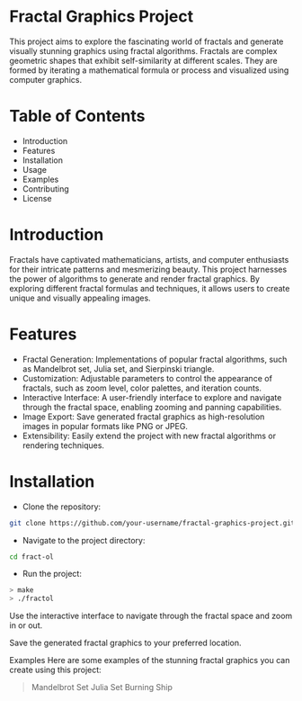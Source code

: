 # Fractal Graphics Project
This project aims to explore the fascinating world of fractals and generate visually stunning graphics using fractal algorithms. Fractals are complex geometric shapes that exhibit self-similarity at different scales. They are formed by iterating a mathematical formula or process and visualized using computer graphics.

# Table of Contents
- Introduction
- Features
- Installation
- Usage
- Examples
- Contributing
- License

# Introduction
Fractals have captivated mathematicians, artists, and computer enthusiasts for their intricate patterns and mesmerizing beauty. This project harnesses the power of algorithms to generate and render fractal graphics. By exploring different fractal formulas and techniques, it allows users to create unique and visually appealing images.

# Features
- Fractal Generation: Implementations of popular fractal algorithms, such as Mandelbrot set, Julia set, and Sierpinski triangle.
- Customization: Adjustable parameters to control the appearance of fractals, such as zoom level, color palettes, and iteration counts.
- Interactive Interface: A user-friendly interface to explore and navigate through the fractal space, enabling zooming and panning capabilities.
- Image Export: Save generated fractal graphics as high-resolution images in popular formats like PNG or JPEG.
- Extensibility: Easily extend the project with new fractal algorithms or rendering techniques.
# Installation
- Clone the repository:
```sh
git clone https://github.com/your-username/fractal-graphics-project.git
```
- Navigate to the project directory:
```sh
cd fract-ol
```
- Run the project:
```sh
> make
> ./fractol
```
Use the interactive interface to navigate through the fractal space and zoom in or out.

Save the generated fractal graphics to your preferred location.

Examples
Here are some examples of the stunning fractal graphics you can create using this project:

> Mandelbrot Set
> Julia Set
> Burning Ship
